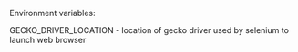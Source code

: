 Environment variables:

GECKO_DRIVER_LOCATION - location of gecko driver used by selenium to launch web browser
